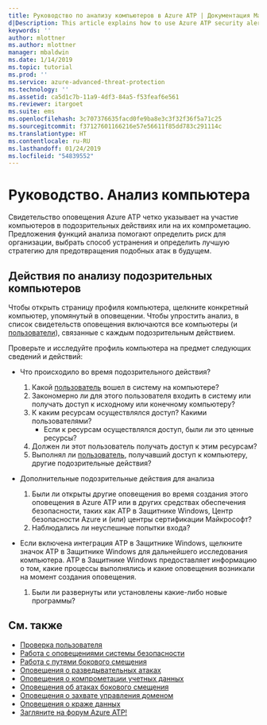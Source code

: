 ```yaml
---
title: Руководство по анализу компьютеров в Azure ATP | Документация Майкрософт
d|Description: This article explains how to use Azure ATP security alerts to investigate a suspicious computer.
keywords: ''
author: mlottner
ms.author: mlottner
manager: mbaldwin
ms.date: 1/14/2019
ms.topic: tutorial
ms.prod: ''
ms.service: azure-advanced-threat-protection
ms.technology: ''
ms.assetid: ca5d1c7b-11a9-4df3-84a5-f53feaf6e561
ms.reviewer: itargoet
ms.suite: ems
ms.openlocfilehash: 3c707376635facd0fe9ba8e3c3f32f36f5a71c25
ms.sourcegitcommit: f37127601166216e57e56611f85dd783c291114c
ms.translationtype: HT
ms.contentlocale: ru-RU
ms.lasthandoff: 01/24/2019
ms.locfileid: "54839552"
---
```

# <a name="tutorial-investigate-a-computer"></a>Руководство. Анализ компьютера

Свидетельство оповещения Azure ATP четко указывает на участие компьютеров в подозрительных действиях или на их компрометацию. Предложения функций анализа помогают определить риск для организации, выбрать способ устранения и определить лучшую стратегию для предотвращения подобных атак в будущем.  

## <a name="investigation-steps-for-suspicious-computers"></a>Действия по анализу подозрительных компьютеров

Чтобы открыть страницу профиля компьютера, щелкните конкретный компьютер, упомянутый в оповещении. Чтобы упростить анализ, в список свидетельств оповещения включаются все компьютеры (и [пользователи](investigate-a-user.md)), связанные с каждым подозрительным действием.

Проверьте и исследуйте профиль компьютера на предмет следующих сведений и действий:

- Что происходило во время подозрительного действия?  
  1. Какой [пользователь](investigate-a-user.md) вошел в систему на компьютере?
  2. Закономерно ли для этого пользователя входить в систему или получать доступ к исходному или конечному компьютеру?
  3. К каким ресурсам осуществлялся доступ? Какими пользователями?
      - Если к ресурсам осуществлялся доступ, были ли это ценные ресурсы?
  4. Должен ли этот пользователь получать доступ к этим ресурсам?
  5. Выполнял ли [пользователь](investigate-a-user.md), получавший доступ к компьютеру, другие подозрительные действия?

- Дополнительные подозрительные действия для анализа
    1. Были ли открыты другие оповещения во время создания этого оповещения в Azure ATP или в других средствах обеспечения безопасности, таких как ATP в Защитнике Windows, Центр безопасности Azure и (или) центры сертификации Майкрософт?
    2. Наблюдались ли неуспешные попытки входа?


- Если включена интеграция ATP в Защитнике Windows, щелкните значок ATP в Защитнике Windows для дальнейшего исследования компьютера. ATP в Защитнике Windows предоставляет информацию о том, какие процессы выполнялись и какие оповещения возникали на момент создания оповещения.
    1. Были ли развернуты или установлены какие-либо новые программы?

## <a name="see-also"></a>См. также

- [Проверка пользователя](investigate-a-user.md)
- [Работа с оповещениями системы безопасности](working-with-suspicious-activities.md)
- [Работа с путями бокового смещения](use-case-lateral-movement-path.md)
- [Оповещения о разведывательных атаках](atp-reconnaissance-alerts.md)
- [Оповещения о компрометации учетных данных](atp-compromised-credentials-alerts.md)
- [Оповещения об атаках бокового смещения](atp-lateral-movement-alerts.md)
- [Оповещения о захвате управления доменом](atp-domain-dominance-alerts.md)
- [Оповещения о краже данных](atp-exfiltration-alerts.md)
- [Загляните на форум Azure ATP!](https://aka.ms/azureatpcommunity)
